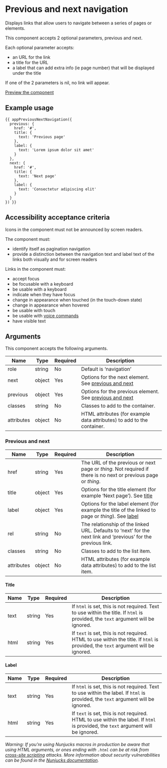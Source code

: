 # Previous and next navigation

Displays links that allow users to navigate between a series of pages or elements.

This component accepts 2 optional parameters, previous and next.

Each optional parameter accepts:

- an URL for the link
- a title for the URL
- a label that can add extra info (ie page number) that will be displayed under the title

If one of the 2 parameters is nil, no link will appear.

[Preview the component](https://govuk-website-prototype.herokuapp.com/components/previous-next-navigation/)

## Example usage

```
{{ appPreviousNextNavigation({
  previous: {
    href: '#',
    title: {
      text: 'Previous page'
    },
    label: {
      text: 'Lorem ipsum dolor sit amet'
    }
  },
  next: {
    href: '#',
    title: {
      text: 'Next page'
    },
    label: {
      text: 'Consectetur adipiscing elit'
    }
  }
}) }}
```

## Accessibility acceptance criteria

Icons in the component must not be announced by screen readers.

The component must:

- identify itself as pagination navigation
- provide a distinction between the navigation text and label text of the links both visually and for screen readers

Links in the component must:

- accept focus
- be focusable with a keyboard
- be usable with a keyboard
- indicate when they have focus
- change in appearance when touched (in the touch-down state)
- change in appearance when hovered
- be usable with touch
- be usable with [voice commands](https://www.w3.org/WAI/perspectives/voice.html)
- have visible text

## Arguments

This component accepts the following arguments.

|Name|Type|Required|Description|
|---|---|---|---|
|role|string|No|Default is ‘navigation’|
|next|object|Yes|Options for the next element. See [previous and next](#previous-and-next)|
|previous|object|Yes|Options for the previous element. See [previous and next](#previous-and-next)|
|classes|string|No|Classes to add to the container.|
|attributes|object|No|HTML attributes (for example data attributes) to add to the container.|

### Previous and next

|Name|Type|Required|Description|
|---|---|---|---|
|href|string|Yes|The URL of the previous or next page or _thing_. Not required if there is no next or previous page or _thing_.|
|title|object|Yes|Options for the title element (for example ‘Next page’). See [title](#title)|
|label|object|Yes|Options for the label element (for example the title of the linked to page or _thing_). See [label](#label)|
|rel|string|No|The relationship of the linked URL. Defaults to ‘next’ for the next link and ‘previous’ for the previous link.|
|classes|string|No|Classes to add to the list item.|
|attributes|object|No|HTML attributes (for example data attributes) to add to the list item.|

#### Title

|Name|Type|Required|Description|
|---|---|---|---|
|text|string|Yes|If `html` is set, this is not required. Text to use within the title. If `html` is provided, the `text` argument will be ignored.|
|html|string|Yes|If `text` is set, this is not required. HTML to use within the title. If `html` is provided, the `text` argument will be ignored.|

#### Label

|Name|Type|Required|Description|
|---|---|---|---|
|text|string|Yes|If `html` is set, this is not required. Text to use within the label. If `html` is provided, the `text` argument will be ignored.|
|html|string|Yes|If `text` is set, this is not required. HTML to use within the label. If `html` is provided, the `text` argument will be ignored.|

*Warning: If you’re using Nunjucks macros in production be aware that using HTML arguments, or ones ending with `.html` can be at risk from [cross-site scripting](https://en.wikipedia.org/wiki/Cross-site_scripting) attacks. More information about security vulnerabilities can be found in the [Nunjucks documentation](https://mozilla.github.io/nunjucks/api.html#user-defined-templates-warning).*
